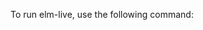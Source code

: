 To run elm-live, use the following command:

```elm-live src/**/*.elm --open --pushstate --output dest/bundle.js
```
